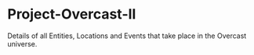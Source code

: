 # Project-Overcast-II
Details of all Entities, Locations and Events that take place in the Overcast universe.
